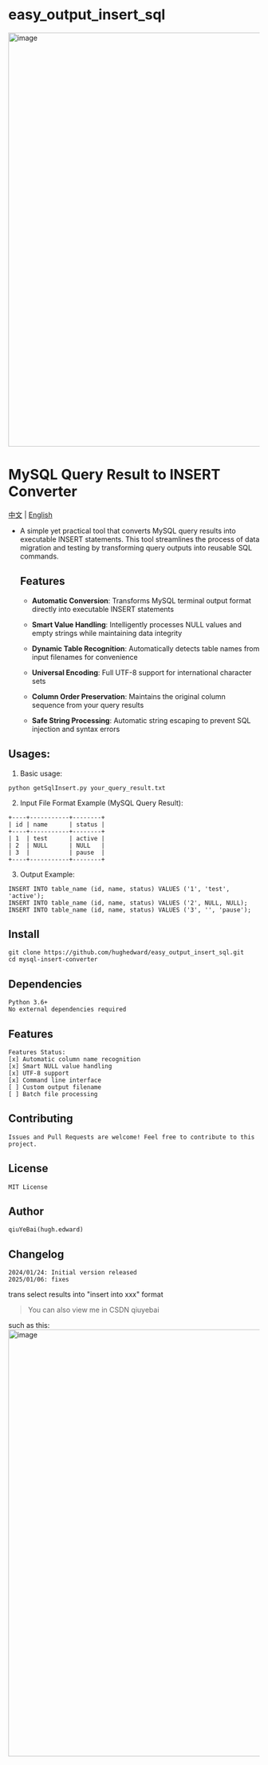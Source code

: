 # easy_output_insert_sql

<img width="829" alt="image" src="https://github.com/user-attachments/assets/71339af4-53f4-4d7a-be78-138e018d7088">

# MySQL Query Result to INSERT Converter

[中文](README.md) | [English](README_EN.md)

- A simple yet practical tool that converts MySQL query results into executable INSERT statements. 
  This tool streamlines the process of data migration and testing by transforming query outputs into reusable SQL commands.

  ## Features

  - **Automatic Conversion**: Transforms MySQL terminal output format directly into executable INSERT statements
    
  - **Smart Value Handling**: Intelligently processes NULL values and empty strings while maintaining data integrity
    
  - **Dynamic Table Recognition**: Automatically detects table names from input filenames for convenience
    
  - **Universal Encoding**: Full UTF-8 support for international character sets
    
  - **Column Order Preservation**: Maintains the original column sequence from your query results
    
  - **Safe String Processing**: Automatic string escaping to prevent SQL injection and syntax errors

## Usages:

1. Basic usage:

```shell
python getSqlInsert.py your_query_result.txt
```

2. Input File Format Example (MySQL Query Result):

```shell
+----+-----------+--------+
| id | name      | status |
+----+-----------+--------+
| 1  | test      | active |
| 2  | NULL      | NULL   |
| 3  |           | pause  |
+----+-----------+--------+
```

3. Output Example:

```shell
INSERT INTO table_name (id, name, status) VALUES ('1', 'test', 'active');
INSERT INTO table_name (id, name, status) VALUES ('2', NULL, NULL);
INSERT INTO table_name (id, name, status) VALUES ('3', '', 'pause');
```

## Install

```shell
git clone https://github.com/hughedward/easy_output_insert_sql.git
cd mysql-insert-converter
```

## Dependencies

```shell
Python 3.6+
No external dependencies required
```

## Features

```shell
Features Status:
[x] Automatic column name recognition
[x] Smart NULL value handling
[x] UTF-8 support
[x] Command line interface
[ ] Custom output filename
[ ] Batch file processing
```

## Contributing

```shell
Issues and Pull Requests are welcome! Feel free to contribute to this project.
```

## License

```shell
MIT License
```

## Author

```shell
qiuYeBai(hugh.edward)
```

## Changelog

```shell
2024/01/24: Initial version released
2025/01/06: fixes
```




trans select results into "insert into xxx" format

> You can also view me in CSDN qiuyebai

such as this:
<img width="855" alt="image" src="https://github.com/user-attachments/assets/b1337857-ad9e-47b9-8d0d-ee4e8f836817" />



